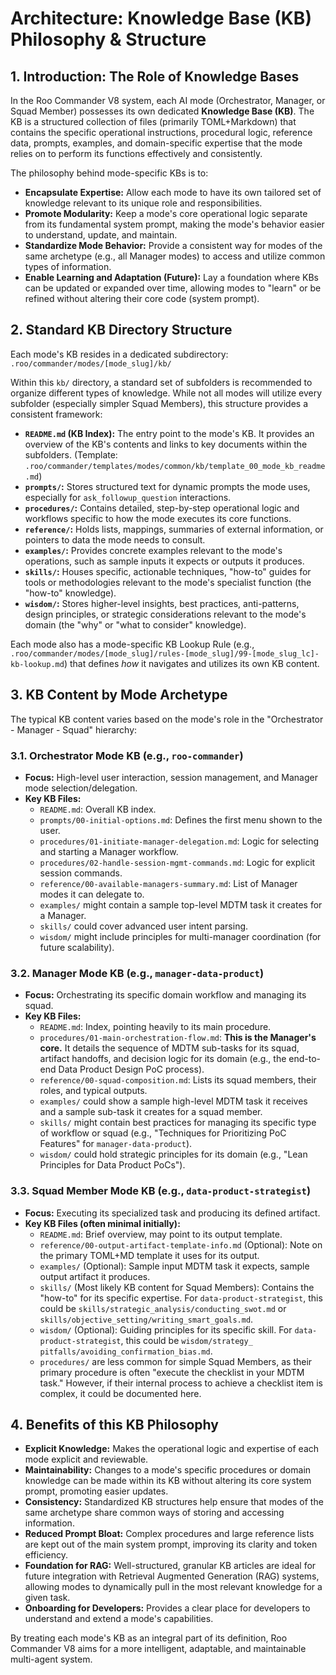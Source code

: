 # Architecture: Knowledge Base (KB) Philosophy & Structure

## 1. Introduction: The Role of Knowledge Bases

In the Roo Commander V8 system, each AI mode (Orchestrator, Manager, or Squad Member) possesses its own dedicated **Knowledge Base (KB)**. The KB is a structured collection of files (primarily TOML+Markdown) that contains the specific operational instructions, procedural logic, reference data, prompts, examples, and domain-specific expertise that the mode relies on to perform its functions effectively and consistently.

The philosophy behind mode-specific KBs is to:

*   **Encapsulate Expertise:** Allow each mode to have its own tailored set of knowledge relevant to its unique role and responsibilities.
*   **Promote Modularity:** Keep a mode's core operational logic separate from its fundamental system prompt, making the mode's behavior easier to understand, update, and maintain.
*   **Standardize Mode Behavior:** Provide a consistent way for modes of the same archetype (e.g., all Manager modes) to access and utilize common types of information.
*   **Enable Learning and Adaptation (Future):** Lay a foundation where KBs can be updated or expanded over time, allowing modes to "learn" or be refined without altering their core code (system prompt).

## 2. Standard KB Directory Structure

Each mode's KB resides in a dedicated subdirectory:
`.roo/commander/modes/[mode_slug]/kb/`

Within this `kb/` directory, a standard set of subfolders is recommended to organize different types of knowledge. While not all modes will utilize every subfolder (especially simpler Squad Members), this structure provides a consistent framework:

*   **`README.md` (KB Index):** The entry point to the mode's KB. It provides an overview of the KB's contents and links to key documents within the subfolders. (Template: `.roo/commander/templates/modes/common/kb/template_00_mode_kb_readme.md`)
*   **`prompts/`:** Stores structured text for dynamic prompts the mode uses, especially for `ask_followup_question` interactions.
*   **`procedures/`:** Contains detailed, step-by-step operational logic and workflows specific to how the mode executes its core functions.
*   **`reference/`:** Holds lists, mappings, summaries of external information, or pointers to data the mode needs to consult.
*   **`examples/`:** Provides concrete examples relevant to the mode's operations, such as sample inputs it expects or outputs it produces.
*   **`skills/`:** Houses specific, actionable techniques, "how-to" guides for tools or methodologies relevant to the mode's specialist function (the "how-to" knowledge).
*   **`wisdom/`:** Stores higher-level insights, best practices, anti-patterns, design principles, or strategic considerations relevant to the mode's domain (the "why" or "what to consider" knowledge).

Each mode also has a mode-specific KB Lookup Rule (e.g., `.roo/commander/modes/[mode_slug]/rules-[mode_slug]/99-[mode_slug_lc]-kb-lookup.md`) that defines *how* it navigates and utilizes its own KB content.

## 3. KB Content by Mode Archetype

The typical KB content varies based on the mode's role in the "Orchestrator - Manager - Squad" hierarchy:

### 3.1. Orchestrator Mode KB (e.g., `roo-commander`)
*   **Focus:** High-level user interaction, session management, and Manager mode selection/delegation.
*   **Key KB Files:**
    *   `README.md`: Overall KB index.
    *   `prompts/00-initial-options.md`: Defines the first menu shown to the user.
    *   `procedures/01-initiate-manager-delegation.md`: Logic for selecting and starting a Manager workflow.
    *   `procedures/02-handle-session-mgmt-commands.md`: Logic for explicit session commands.
    *   `reference/00-available-managers-summary.md`: List of Manager modes it can delegate to.
    *   `examples/` might contain a sample top-level MDTM task it creates for a Manager.
    *   `skills/` could cover advanced user intent parsing.
    *   `wisdom/` might include principles for multi-manager coordination (for future scalability).

### 3.2. Manager Mode KB (e.g., `manager-data-product`)
*   **Focus:** Orchestrating its specific domain workflow and managing its squad.
*   **Key KB Files:**
    *   `README.md`: Index, pointing heavily to its main procedure.
    *   `procedures/01-main-orchestration-flow.md`: **This is the Manager's core.** It details the sequence of MDTM sub-tasks for its squad, artifact handoffs, and decision logic for its domain (e.g., the end-to-end Data Product Design PoC process).
    *   `reference/00-squad-composition.md`: Lists its squad members, their roles, and typical outputs.
    *   `examples/` could show a sample high-level MDTM task it receives and a sample sub-task it creates for a squad member.
    *   `skills/` might contain best practices for managing its specific type of workflow or squad (e.g., "Techniques for Prioritizing PoC Features" for `manager-data-product`).
    *   `wisdom/` could hold strategic principles for its domain (e.g., "Lean Principles for Data Product PoCs").

### 3.3. Squad Member Mode KB (e.g., `data-product-strategist`)
*   **Focus:** Executing its specialized task and producing its defined artifact.
*   **Key KB Files (often minimal initially):**
    *   `README.md`: Brief overview, may point to its output template.
    *   `reference/00-output-artifact-template-info.md` (Optional): Note on the primary TOML+MD template it uses for its output.
    *   `examples/` (Optional): Sample input MDTM task it expects, sample output artifact it produces.
    *   `skills/` (Most likely KB content for Squad Members): Contains the "how-to" for its specific expertise. For `data-product-strategist`, this could be `skills/strategic_analysis/conducting_swot.md` or `skills/objective_setting/writing_smart_goals.md`.
    *   `wisdom/` (Optional): Guiding principles for its specific skill. For `data-product-strategist`, this could be `wisdom/strategy_ pitfalls/avoiding_confirmation_bias.md`.
    *   `procedures/` are less common for simple Squad Members, as their primary procedure is often "execute the checklist in your MDTM task." However, if their internal process to achieve a checklist item is complex, it could be documented here.

## 4. Benefits of this KB Philosophy

*   **Explicit Knowledge:** Makes the operational logic and expertise of each mode explicit and reviewable.
*   **Maintainability:** Changes to a mode's specific procedures or domain knowledge can be made within its KB without altering its core system prompt, promoting easier updates.
*   **Consistency:** Standardized KB structures help ensure that modes of the same archetype share common ways of storing and accessing information.
*   **Reduced Prompt Bloat:** Complex procedures and large reference lists are kept out of the main system prompt, improving its clarity and token efficiency.
*   **Foundation for RAG:** Well-structured, granular KB articles are ideal for future integration with Retrieval Augmented Generation (RAG) systems, allowing modes to dynamically pull in the most relevant knowledge for a given task.
*   **Onboarding for Developers:** Provides a clear place for developers to understand and extend a mode's capabilities.

By treating each mode's KB as an integral part of its definition, Roo Commander V8 aims for a more intelligent, adaptable, and maintainable multi-agent system.